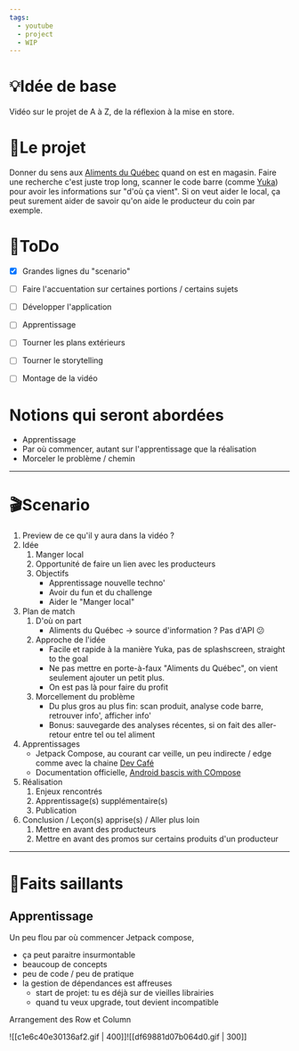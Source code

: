```yaml
---
tags:
  - youtube
  - project
  - WIP
---
```



# 💡Idée de base 
Vidéo sur le projet de A à Z, de la réflexion à la mise en store.

# 🚀Le projet 
Donner du sens aux [Aliments du Québec](https://www.alimentsduquebec.com/fr/) quand on est en magasin. Faire une recherche c'est juste trop long, scanner le code barre (comme [Yuka](https://yuka.io/)) pour avoir les informations sur "d'où ça vient". Si on veut aider le local, ça peut surement aider de savoir qu'on aide le producteur du coin par exemple.

# 👀ToDo
- [x] Grandes lignes du "scenario"
- [ ] Faire l'accuentation sur certaines portions / certains sujets
- [ ] Développer l'application
- [ ] Apprentissage
- [ ] Tourner les plans extérieurs
- [ ] Tourner le storytelling
- [ ] Montage de la vidéo



# Notions qui seront abordées
- Apprentissage
- Par où commencer, autant sur l'apprentissage que la réalisation
- Morceler le problème / chemin

***
# 🎬Scenario
1. Preview de ce qu'il y aura dans la vidéo ?
2. Idée
	1. Manger local
	2. Opportunité de faire un lien avec les producteurs
	3. Objectifs
		- Apprentissage nouvelle techno'
		- Avoir du fun et du challenge
		- Aider le "Manger local"
1. Plan de match
	1. D'où on part
		- Aliments du Québec -> source d'information ? Pas d'API 😕
	1. Approche de l'idée
		- Facile et rapide à la manière Yuka, pas de splashscreen, straight to the goal
		- Ne pas mettre en porte-à-faux "Aliments du Québec", on vient seulement ajouter un petit plus.
		- On est pas là pour faire du profit
	1. Morcellement du problème
		- Du plus gros au plus fin: scan produit, analyse code barre, retrouver info', afficher info'
		- Bonus: sauvegarde des analyses récentes, si on fait des aller-retour entre tel ou tel aliment
1. Apprentissages
	- Jetpack Compose, au courant car veille, un peu indirecte / edge comme avec la chaine [Dev Café](https://www.youtube.com/watch?v=ocbpHB8DspE)
	- Documentation officielle, [Android bascis with COmpose](https://developer.android.com/courses/android-basics-compose/course)
1. Réalisation
	1. Enjeux rencontrés
	2. Apprentissage(s) supplémentaire(s)
	3. Publication
2. Conclusion / Leçon(s) apprise(s) / Aller plus loin
	1. Mettre en avant des producteurs
	2. Mettre en avant des promos sur certains produits d'un producteur

***

# 🚩Faits saillants
## Apprentissage
Un peu flou par où commencer Jetpack compose, 
- ça peut paraitre insurmontable
- beaucoup de concepts
- peu de code / peu de pratique
- la gestion de dépendances est affreuses
	- start de projet: tu es déjà sur de vieilles librairies
	- quand tu veux upgrade, tout devient incompatible

Arrangement des Row et Column

![[c1e6c40e30136af2.gif | 400]]![[df69881d07b064d0.gif | 300]]


